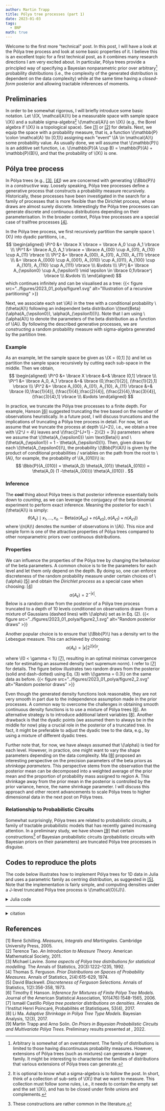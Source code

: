 ```yaml
---
author: Martin Trapp
title: Pólya tree processes (part 1)
date: 2023-01-03
tags: 
  - BNP
math: true
---
```


Welcome to the first more "technical" post.
In this post, I will have a look at the Pólya tree process and look at some basic properties of it.
I believe this is an excellent topic for a first technical post, as it combines many research directions I am very excited about.
In particular, Pólya trees provide a principled way of specifying a Bayesian nonparametric prior over arbitrary[^1] probability distributions (i.e., the complexity of the generated distribution is dependent on the data complexity) while at the same time having a *closed-form* posterior and allowing tractable inferences of moments.


## Preliminaries
In order to be somewhat rigorous, I will briefly introduce some basic notation. 
Let \\((X, \mathcal{A})\\) be a measurable space with sample space \\(X\\) and a suitable sigma-algebra[^2] \\(\mathcal{A}\\) on \\(X\\) (e.g., the Borel algebra if \\(X\\) is a topological space).
See [[1]](#1) or [[2]](#2) for details.
Next, we equip the space with a probability measure, that is, a function \\(\mathbb{P} \colon \mathcal{A} \to [0,1]\\) assigning each "event" \\(A \in \mathcal{A}\\) some probability value. As usually done, we will assume that \\(\mathbb{P}\\) is an additive set function, i.e. \\(\mathbb{P}(A \cup B) = \mathbb{P}(A) + \mathbb{P}(B)\\), and that the probability of \\(X\\) is one. 

## Pólya tree process
In Pólya trees (e.g., [[3]](#3), [[4]](#4)) we are concerned with generating \\(\Bbb{P}\\) in a *constructive* way.
Loosely speaking, Pólya tree processes define a generative process that constructs a probability measure recursively.
Historically, these processes have been investigated in the search for a family of processes that is more flexible than the Dirichlet process, whose draws are almost surely discrete.
Interestingly the Pólya tree processes can generate discrete and continuous distributions depending on their parameterisation. 
In the broader context, Pólya tree processes are a special case of trailfree processes [[4]](#4).

In the Pólya tree process, we first recursively partition the sample space \\(X\\) into dyadic partitions, i.e.,
$$
\begin{aligned}
\Pi^0 &= \lbrace X \rbrace = \lbrace A_0 \cup A_1 \rbrace \\\
\Pi^1 &= \lbrace A_0, A_1 \rbrace = \lbrace A_{00} \cup A_{01}, A_{10} \cup A_{11} \rbrace \\\
\Pi^2 &= \lbrace A_{00}, A_{01}, A_{10}, A_{11} \rbrace \\\
&= \lbrace A_{000} \cup A_{001}, A_{010} \cup A_{011}, A_{100} \cup A_{101}, A_{110} \cup A_{111} \rbrace \\\
&\vdots \\\
\Pi^j &= \lbrace A_{\epsilon0} \cup A_{\epsilon1} \mid \epsilon \in \lbrace 0,1\rbrace^j \rbrace \\\
&\vdots \\\
\end{aligned}
$$
which continues infinitely and can be visualised as a tree:
{{< figure src="../figures/2023_01_polya/figure1.svg" alt="Illustration of a recursive partitioning" >}}

Next, we associate each set \\(A\\) in the tree with a conditional probability \\(\theta(A)\\) following an independent beta distribution \\(\text{Beta}(\alpha(A_{\epsilon0}), \alpha(A_{\epsilon1}))\\).
Note that I am using \\(\alpha(A)\\) to denote the parameters of the beta distribution as a function of \\(A\\).
By following the described generative processes, we are *constructing* a random probability measure with sigma-algebra generated by the partition tree.

### Example
As an example, let the sample space be given as \\(X = (0,1] ]\\) and let us partition the sample space recursively by cutting each sub-space in the middle.
Then we obtain, 
$$
\begin{aligned}
\Pi^0 &= \lbrace X \rbrace &=& \lbrace (0,1] \rbrace \\\
\Pi^1 &= \lbrace A_0, A_1 \rbrace &=& \lbrace (0,\frac{1}{2}], (\frac{1}{2},1] \rbrace \\\
\Pi^2 &= \lbrace A_{00}, A_{01}, A_{10}, A_{11} \rbrace &=& \lbrace (0,\frac{1}{4}], (\frac{1}{4},\frac{2}{4}], (\frac{2}{4},\frac{3}{4}], (\frac{3}{4},1] \rbrace \\\
&\vdots
\end{aligned}
$$

In practice, we truncate the Pólya tree processes to a finite depth. For example, Hanson [[6]](#6) suggested truncating the tree based on the number of observations heuristically.
In a future post, I will discuss truncations and the implications of truncating a Pólya tree process in detail.
For now, let us assume that we truncate the process at depth \\(J=2\\), i.e., we obtain a tree with \\(2^J = 4\\) leaves and \\(\frac{2^{J+1} - 2}{2} = 3\\) parameters where we assume that \\(\theta(A_{\epsilon0}) \sim \text{Beta}\\) and \\(\theta(A_{\epsilon1}) = 1 - \theta(A_{\epsilon0})\\). Then, given draws for each \\(\theta(A_{\epsilon0})\\), the probability \\(\Bbb{P}(A)\\) is given by the product of conditional probabilities / variables on the path from the root to \\(A\\), for example, the probability of \\(A_{010}\\) is:
$$
\Bbb{P}(A_{010}) = \theta(A_0) \theta(A_{01}) \theta(A_{010}) = \theta(A_0) (1 -\theta(A_{00})) \theta(A_{010}) .
$$


### Inference
The **cool** thing about Pólya trees is that posterior inference essentially boils down to *counting*, as we can leverage the conjugacy of the beta-binomial experiment to perform exact inference. Meaning the posterior for each \\(\theta(A)\\) is simply:
$$
\theta(A_\epsilon) \mid x_1, \ldots, x_n \sim \text{Beta}(\alpha(A_{\epsilon0}) + n(A_{\epsilon0}), \alpha(A_{\epsilon1}) + n(A_{\epsilon1})) \tag{1}
$$
where \\(n(A)\\) denotes the number of observations in \\(A\\).
This nice and simple form is one of the attractive properties of Pólya trees compared to other nonparametric priors over continuous distributions.

### Properties
We can influence the properties of the Pólya tree by changing the behaviour of the beta parameters.
A common choice is to tie the parameters for each level and let them only depend on the depth.
By doing so, one can enforce discreteness of the random probability measure under certain choices of \\(\alpha\\) [[5]](#5) and obtain the *Dirichlet process* as a special case when choosing: [[4]](#4)
$$
\alpha(A_\epsilon) = 2^{-|\epsilon|} . \tag{2}
$$
Below is a random draw from the posterior of a Pólya tree process truncated to a depth of 10 levels conditioned on observations drawn from a mixture of Gaussians (dashed lines) with \\(\alpha\\) set as in Eq. (2).
{{< figure src="../figures/2023_01_polya/figure2_1.svg" alt="Random posterior draws" >}}

Another popular choice is to ensure that \\(\Bbb{P}\\) has a density wrt to the Lebesgue measure. This can achieved by choosing:
$$
\alpha(A_\epsilon) = |\epsilon| 2^{2 |\epsilon| \gamma} , \tag{3}
$$

where \\(0 < \gamma < 1\\) [[7]](#7), resulting in an optimal minimax convergence rate for estimating an assumed density (wrt supremum norm). I refer to [[7]](#7) for details.
The figure below illustrates two random draws from the posterior (solid and dash-dotted) using Eq. (3) with \\(\gamma = 0.3\\) on the same data as before.
{{< figure src="../figures/2023_01_polya/figure2_2.svg" alt="Random posterior draws" >}}

Even though the generated density functions look reasonable, they are not very smooth in part due to the independence assumption made in the prior processes.
A common way to overcome the challenges in obtaining smooth continuous density functions is to use a mixture of Pólya trees [[6]](#6). An alternative strategy is to introduce additional latent variables [[8]](#8).
Another drawback is that the dyadic points (we assumed them to always be in the middle for now) play a crucial role in the posterior of a truncated tree. In fact, it might be preferable to adjust the dyadic tree to the data, e.g., by using a mixture of different dyadic trees.

Further note that, for now, we have always assumed that \\(\alpha\\) is tied for each level. However, in practice, one might want to vary the shape parameters depending on the data complexity. Ma [[8]](#8) proposed an interesting perspective on the precision parameters of the beta priors as *shrinkage parameters*. This perspective stems from the observation that the posterior mean can be decomposed into a weighted average of the prior mean and the proportion of probability mass assigned to region A. This shrinkage away from the prior mean in the posterior is controlled by the prior variance, hence, the name shrinkage parameter.
I will discuss this approach and other recent advancements to scale Pólya trees to higher dimensional data in the next post on Pólya trees.

### Relationship to Probabilistic Circuits
Somewhat surprisingly, Pólya trees are related to probabilistic circuits, a family of tractable probabilistic models that has recently gained increasing attention.
In a preliminary study, we have shown [[9]](#9) that certain constructions[^3] of Bayesian probabilistic circuits (probabilistic circuits with Bayesian priors on their parameters) are truncated Pólya tree processes in disguise. 


## Codes to reproduce the plots
The code below illustrates how to implement Pólya trees for 1D data in Julia and uses a parametric family as centring distribution, as suggested in [[5]](#5).
Note that the implementation is fairly simple, and computing densities under a J-level truncated Pólya tree process is \\(\mathcal{O}(J)\\).

<details>
<summary>Julia code</summary>

```Julia
using Distributions, StatsBase, LogarithmicNumbers

# map obervation to A in jth layer
kfun(x::AbstractFloat, j::Int, base::Distribution) = min(floor(Int, 2^j * cdf(base, x)) + 1, 2^j)

# count observations in each A
ns(x::AbstractVector, J::Int; base = Uniform(0,1)) = map(j -> counts(kfun.(x, j, base), 1:2^j), 1:J)

# draw conditional probabilities
function thetas(n::Vector{Vector{Int}}; α = 1, ρ = (j) -> 2.0^(-j))
    θs = map(layer -> begin
                 j, nj = layer
                 m = reshape(nj, 2, 2^(j-1))
                 θl = map(i -> ULogarithmic.(rand(Beta( α * ρ(j) .+ m[:,i]...))), 1:2^(j-1))
                 mapreduce(θ -> [θ, one(θ) - θ], vcat, θl)
            end, enumerate(n))
    return θs
end

# compute probabilities
prob(x, θs, base) = mapreduce( ((j, θ),) -> θ[kfun.(x, j, base)], (a,b) -> a .* b, enumerate(θs) )

probmf(x, θs, base) = prob(x, θs, base)
probdf(x, θs, base) = 2^J * prob(x, θs, base) .* pdf.(base, x)

Random.seed!(123)
mix = MixtureModel([Normal(-1,0.1), Normal(1, 0.5)], [0.2, 0.8])
x = rand(mix, 100)

minx, maxx = minimum(x)-1, maximum(x)+1
base = Uniform(minx, maxx)

J = 10

n = ns(x, J; base = base)

# Figure 1
xtest = range(minimum(x) - 1, maximum(x) + 1, length=500)
ytest = probmf(xtest, thetas(n; ρ = (j) -> 2.0^(-j)), base)

# Figure 2
xtest = range(minimum(x) - 1, maximum(x) + 1, length=500)
ytest1 = probdf(xtest, thetas(n, ρ = (j) -> j*2.0^(2*j*0.3)), base)
ytest2 = probdf(xtest, thetas(n, ρ = (j) -> j*2.0^(2*j*0.3)), base)

```

</details>

--- 

<details>
<summary>citation</summary>

```bibtex
@misc{trapp2023a,
  author        = "Martin Trapp",
  title         = "Pólya tree processes (part 1)",
  month         = "January",
  year          = "2023",
  howpublished  = "blog post (online)", 
  url           = "https://trappmartin.github.io/website/post/2023_01_polya/"
}
```

</details>



## References
<a id="1">[1]</a> René Schilling. 
*Measures, Integrals and Martingales.*
Cambridge University Press, 2005.
</br>
<a id="2">[2]</a> Terence Tao.
*An Introduction to Measure Theory.* 
American Mathematical Society, 2011.
</br>
<a id="3">[3]</a> Michael Lavine. 
*Some aspects of Pólya tree distributions for statistical modelling.*
The Annals of Statistics, 20(3):1222–1235, 1992.
</br>
<a id="4">[4]</a> Thomas S. Ferguson.
*Prior Distributions on Spaces of Probability Measures.*
Annals of Statistics, 2(4):615-629, 1974. 
</br>
<a id="5">[5]</a> David Blackwell.
*Discreteness of Ferguson Selections.*
Annals of Statistics, 1(2):356-358, 1973. 
</br>
<a id="6">[6]</a> Timothy E Hanson.
*Inference for Mixtures of Finite Pólya Tree Models.*
Journal of the American Statistical Association, 101(476):1548-1565, 2006.
</br>
<a id="7">[7]</a> Ismaël Castillo 
*Pólya tree posterior distributions on densities.*
Annales de l'Institut Henri Poincaré, Probabilités et Statistiques, 53(4), 2017.
</br>
<a id="8">[8]</a> Li Ma.
*Adaptive Shrinkage in Pólya Tree Type Models.*
Bayesian Analysis, 12(3), 2017.
</br>
<a id="9">[9]</a> Martin Trapp and Arno Solin.
*On Priors in Bayesian Probabilistic Circuits and Multivariate Pólya Trees.*
Preliminary results presented at , 2022.

[^1]: Arbitrary is somewhat of an overstatement. The family of distributions is limited to those having discontinuous probability measures. However, extensions of Pólya trees (such as mixtures) can generate a larger family. It might be interesting to characterise the families of distributions that various extensions of Pólya trees can generate.
[^2]: It is optional to know what a sigma-algebra is to follow the post. In short, think of a collection of sub-sets of \\(X\\) that we want to measure. This collection must follow some rules, i.e., it needs to contain the empty set and the set \\(X\\), and has to be closed under finite unions and complements.
[^3]: These constructions are rather common in the literature.

